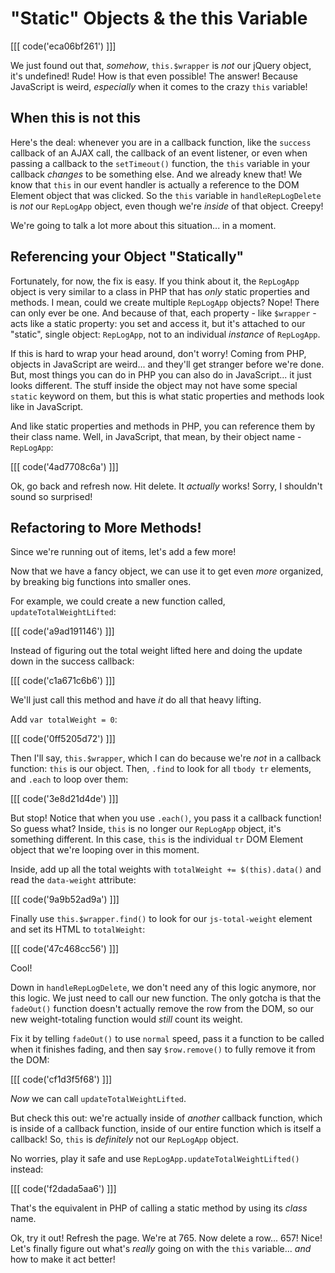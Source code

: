 # "Static" Objects & the this Variable

[[[ code('eca06bf261') ]]]

We just found out that, *somehow*, `this.$wrapper` is *not* our jQuery object,
it's undefined! Rude! How is that even possible! The answer! Because JavaScript is
weird, *especially* when it comes to the crazy `this` variable!

## When this is not this

Here's the deal: whenever you are in a callback function, like the `success` callback
of an AJAX call, the callback of an event listener, or even when passing a callback
to the `setTimeout()` function, the `this` variable in your callback *changes* to be
something else. And we already knew that! We know that `this` in our event handler
is actually a reference to the DOM Element object that was clicked. So the `this`
variable in `handleRepLogDelete` is *not* our `RepLogApp` object, even though we're
*inside* of that object. Creepy!

We're going to talk a lot more about this situation... in a moment.

## Referencing your Object "Statically"

Fortunately, for now, the fix is easy. If you think about it, the `RepLogApp` object
is very similar to a class in PHP that has *only* static properties and methods.
I mean, could we create multiple `RepLogApp` objects? Nope! There can only ever be
one. And because of that, each property - like `$wrapper` - acts like a static property:
you set and access it, but it's attached to our "static", single object: `RepLogApp`,
not to an individual *instance* of `RepLogApp`. 

If this is hard to wrap your head around, don't worry! Coming from PHP, objects in
JavaScript are weird... and they'll get stranger before we're done. But, most things
you can do in PHP you can also do in JavaScript... it just looks different. The
stuff inside the object may not have some special `static` keyword on them, but this
is what static properties and methods look like in JavaScript.

And like static properties and methods in PHP, you can reference them by their class
name. Well, in JavaScript, that mean, by their object name - `RepLogApp`:

[[[ code('4ad7708c6a') ]]]

Ok, go back and refresh now. Hit delete. It *actually* works! Sorry, I shouldn't
sound so surprised!

## Refactoring to More Methods!

Since we're running out of items, let's add a few more!

Now that we have a fancy object, we can use it to get even *more* organized, by
breaking big functions into smaller ones.

For example, we could create a new function called, `updateTotalWeightLifted`:

[[[ code('a9ad191146') ]]]

Instead of figuring out the total weight lifted here and doing the update down
in the success callback:

[[[ code('c1a671c6b6') ]]]

We'll just call this method and have *it* do all that heavy lifting.

Add `var totalWeight = 0`:

[[[ code('0ff5205d72') ]]]

Then I'll say, `this.$wrapper`, which I can do because we're *not* in a callback
function: `this` is our object. Then, `.find` to look for all `tbody tr` elements,
and `.each` to loop over them:

[[[ code('3e8d21d4de') ]]]

But stop! Notice that when you use `.each()`, you pass it a callback function! So
guess what? Inside, `this` is no longer our `RepLogApp` object, it's something different.
In this case, `this` is the individual `tr` DOM Element object that we're looping over
in this moment.

Inside, add up all the total weights with `totalWeight += $(this).data()` and read
the `data-weight` attribute:

[[[ code('9a9b52ad9a') ]]]

Finally use `this.$wrapper.find()` to look for our `js-total-weight` element and
set its HTML to `totalWeight`:

[[[ code('47c468cc56') ]]]

Cool!

Down in `handleRepLogDelete`, we don't need any of this logic anymore, nor this
logic. We just need to call our new function. The only gotcha is that the `fadeOut()`
function doesn't actually remove the row from the DOM, so our new weight-totaling
function would *still* count its weight.

Fix it by telling `fadeOut()` to use `normal` speed, pass it a function to be called
when it finishes fading, and then say `$row.remove()` to fully remove it from the DOM:

[[[ code('cf1d3f5f68') ]]]

*Now* we can call `updateTotalWeightLifted`.

But check this out: we're actually inside of *another* callback function, which is
inside of a callback function, inside of our entire function which is itself a callback!
So, `this` is *definitely* not our `RepLogApp` object.

No worries, play it safe and use `RepLogApp.updateTotalWeightLifted()` instead:

[[[ code('f2dada5aa6') ]]]

That's the equivalent in PHP of calling a static method by using its *class* name.

Ok, try it out! Refresh the page. We're at 765. Now delete a row... 657! Nice! Let's
finally figure out what's *really* going on with the `this` variable... *and* how
to make it act better!
